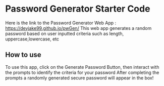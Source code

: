 # Password Generator Starter Code
Here is the link to the Password Generator Web App : https://devjake99.github.io/pwGen/
This web app generates a random password based on user inputted criteria such as length, uppercase,lowercase, etc

## How to use
To use this app, click on the Generate Password Button, then interact with the prompts to identify the criteria for your password
After completing the prompts a randomly generated secure password will appear in the box! 